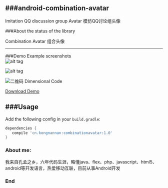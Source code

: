 
###android-combination-avatar
-----

Imitation QQ discussion group Avatar  模仿QQ讨论组头像

###About the status of the library

Combination Avatar  组合头像

---

###Demo
Example screenshots  
![alt tag](https://github.com/kongnanlive/android-combination-avatar/blob/master/screenshots/screenshot1.jpg)

![alt tag](https://github.com/kongnanlive/android-combination-avatar/blob/master/screenshots/screenshot2.jpg)

![二维码 Dimensional Code](https://github.com/kongnanlive/android-combination-avatar/blob/master/download/dimensionalcode.png)

[Download Demo](https://github.com/kongnanlive/android-combination-avatar/blob/master/download/Example-release.apk)

###Usage
----

Add the following config in your `build.gradle`:

```groovy
dependencies {
   compile 'cn.kongnannan:combinationavatar:1.0'
}
```

### About me:

我来自孔孟之乡，六年代码生涯，略懂java、flex、php、javascript、html5、android等开发语言，热爱移动互联，目前从事Android开发

### End

